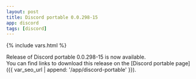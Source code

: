 ```yaml
---
layout: post
title: Discord portable 0.0.298-15
app: discord
tags: [discord]
---
```

{% include vars.html %}

Release of Discord portable 0.0.298-15 is now available.<br />
You can find links to download this release on the [Discord portable page]({{ var_seo_url | append: '/app/discord-portable' }}).